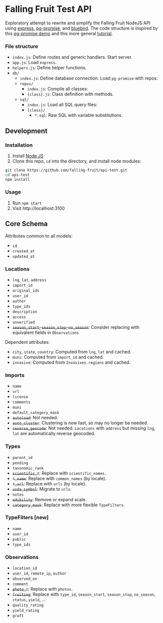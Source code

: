 # Falling Fruit Test API

Exploratory attempt to rewrite and simplify the Falling Fruit NodeJS API using [express](https://github.com/expressjs/express), [pg-promise](https://github.com/vitaly-t/pg-promise), and [bluebird](https://github.com/petkaantonov/bluebird). The code structure is inspired by this [pg-promise demo](https://github.com/vitaly-t/pg-promise-demo) and this more general [tutorial](http://mherman.org/blog/2016/03/13/designing-a-restful-api-with-node-and-postgres/#.WgOMrhNSyEI).

### File structure

- `index.js`: Define routes and generic handlers. Start server.
- `app.js`: Load `express`.
- `helpers.js`: Define helper functions.
- `db/`
  - `index.js`: Define database connection. Load `pg-promise` with repos:
  - `repos/`
    - `index.js`: Compile all classes:
    - `{class}.js`: Class definition with methods.
  - `sql/`
    - `index.js`: Load all SQL query files:
    - `{class}/`
      - `*.sql`: Raw SQL with variable substitutions.

## Development

### Installation

1. Install [Node JS](https://nodejs.org/)
2. Clone this repo, `cd` into the directory, and install node modules:

```bash
git clone https://github.com/falling-fruit/api-test.git
cd api-test
npm install
```

### Usage

1. Run `npm start`
2. Visit http://localhost:3100

## Core Schema

Attributes common to all models:

- `id`
- `created_at`
- `updated_at`

### Locations

- `lng`, `lat`, `address`
- `import_id`
- `original_ids`
- `user_id`
- `author`
- `type_ids`
- `description`
- `access`
- `unverified`
- ~~`season_start`, `season_stop`, `no_season`~~: Consider replacing with equivalent fields in `Observations`

Dependent attributes:

- `city`, `state`, `country`: Computed from `lng`, `lat` and cached.
- `muni`: Computed from `import_id` and cached.
- `invasive`: Computed from `Invasives.regions` and cached.

### Imports

- `name`
- `url`
- `license`
- `comments`
- `muni`
- `default_category_mask`
- ~~`autoload`~~: Not needed.
- ~~`auto_cluster`~~: Clustering is now fast, so may no longer be needed.
- ~~`reverse_geocode`~~: Not needed. `Locations` with `address` but missing `lng`, `lat` are automatically reverse geocoded.

### Types

- `parent_id`
- `pending`
- `taxonomic_rank`
- ~~`scientific_*`~~: Replace with `scientific_names`.
- ~~`*_name`~~: Replace with `common_names` (by locale).
- ~~`*_url`~~: Replace with `urls` (by locale).
- ~~`usda_symbol`~~: Migrate to `urls`.
- `notes`
- ~~`edibility`~~: Remove or expand scale.
- ~~`category_mask`~~: Replace with more flexible `TypeFilters`.

### TypeFilters [new]

- `name`
- `user_id`
- `public`
- `type_ids`

### Observations

- `location_id`
- `user_id`, `remote_ip`, `author`
- `observed_on`
- `comment`
- ~~`photo_*`~~: Replace with `photos`.
- ~~`fruiting`~~: Replace with `type_id`, `season_start`, `season_stop`, `no_season`, `status`, `yield`, ...
- `quality_rating`
- `yield_rating`
- `graft`
